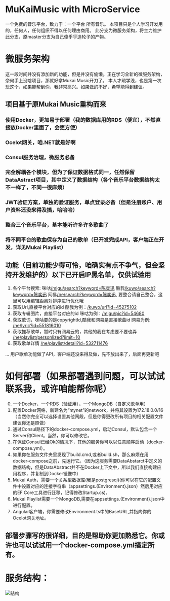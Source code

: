 # MuKaiMusic with MicroService
一个免费的音乐平台，致力于：一个平台 所有音乐。
本项目只是个人学习开发用的，任何人，任何组织不得以任何理由商用。
此分支为微服务架构，将主力维护此分支，原master分支为自己傻乎乎造轮子的产物。

# 微服务架构
这一段时间并没有添加新的功能，但是并没有偷懒。正在学习全新的微服务架构，奈何手上没啥项目，那就好拿Mukai Music开刀了。
本人才疏学浅，也是第一次玩这个，如果能帮到你，我非常高兴。如果做的不好，希望能得到建议。

## 项目基于原Mukai Music重构而来

### 使用Docker，更加易于部署（我的数据库用的RDS（便宜），不然直接放Docker里面了，会更方便）
### Ocelot网关，咱.NET就是好啊
### Consul服务治理，微服务必备
### 完全解耦各个模块，但为了保证数据格式同一，任然保留DataAstract项目，其中定义了数据结构（各个音乐平台数据结构太不一样了，不同一很麻烦）
### JWT验证方案，单独的验证服务，单点登录必备（但是注册账户、用户资料还没来得及搞，哈哈哈）
### 整合三个音乐平台，基本能听许多许多歌曲了
### 将不同平台的歌曲保存为自己的歌单（已开发完成API，客户端正在开发，详见Mukai Playlist）

## 功能（目前功能少得可怜，咱确实有点不争气，但会坚持开发维护的）以下已开启IP黑名单，仅供试验用
1. 各个平台搜索: 
 咪咕[/migu/search?keyword=陈奕迅](https://api.kaniu.pro/migu/search?keyword=陈奕迅)
 酷我[/kuwo/search?keyword=陈奕迅](https://api.kaniu.pro/kuwo/search?keyword=陈奕迅)
 网易[/ne/search?keyword=陈奕迅](https://api.kaniu.pro/ne/search?keyword=陈奕迅), 要整合请自己整合，这里可以用编辑距离对排序进行优化哦
2. 获取Url,直接平台对应的id
 酷我为例：[/kuwo/url?id=45275102](https://api.kaniu.pro/kuwo/url?id=45275102)
3. 获取专辑图片，直接平台对应的id
咪咕为例：[/migu/pic?id=54680](https://api.kaniu.pro/migu/pic?id=54680)
4. 获取歌词，咪咕要的是copyrightId,酷我和网易是直接歌曲id
网易为例: [/ne/lyric?id=551816010](https://api.kaniu.pro/ne/lyric?id=551816010)
5. 获取推荐歌单，暂时只有网易云的，其他的我在考虑要不要也弄
[/ne/playlist/personlized?limit=10](https://api.kaniu.pro/ne/playlist/personlized?limit=10)
6. 获取歌单详情
[/ne/playlist/detail?id=532711476](https://api.kaniu.pro/ne/playlist/detail?id=532711476)

... 用户歌单功能做了API，客户端还没来得及做，先不放出来了，后面再更新吧

# 如何部署（如果部署遇到问题，可以试试联系我，或许咱能帮你呢）
0. 一个Docker，一个RDS（验证用），一个MongoDB（自定义歌单用）
1. 配置Docker网络，新建名为“mynet”的network，并将其设置为172.18.0.0/16（当然你完全可以选择设置其他网段，但是你得更改所有项目的相关配置文件建议你还是照做）
2. 通过Consul路径下的docker-compose.yml，启动Consul，默认包含一个Server和Client。当然，你可以修改它。
3. 在保证Consul已经Ok的情况下，其他的服务你可以以任意顺序启动（docker-compose.yml）。
4. 如果你在服务文件夹里发现了build.cmd,或者build.sh，那么麻烦在用docker-compose之前，先运行它。（因为这服务需要DataAbstarct中定义的数据结构，但是DataAbstract并不在Docker上下文中，所以我们直接构建应用程序，并复制到Docker镜像中）
5. Mukai Auth，需要一个关系型数据库(我是postgresql)(你可以在它的配置文件中设置对应的连接字符串（appsettings.{Environment}.json）然后用对应的EF Core工具进行迁移，记得修改Startup.cs)。
6. Mukai Playlist需要一个MongoDB,需要在appsettings.{Environment}.json中进行配置。
7. Angular客户端，你需要修改Environment.ts中的BaseURL,并指向你的Ocelot网关地址。

## 部署步骤写的很详细，目的是帮助你更加熟悉它。你或许也可以试试用一个docker-compose.yml搞定所有。

# 服务结构：
![结构](https://kaniu-pic.oss-cn-chengdu.aliyuncs.com/githubPic/Architecture.png)

